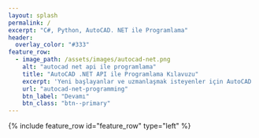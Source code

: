 ```yaml
---
layout: splash
permalink: /
excerpt: "C#, Python, AutoCAD. NET ile Programlama"
header:
  overlay_color: "#333"
feature_row:
  - image_path: /assets/images/autocad-net.png
    alt: "autocad net api ile programlama"
    title: "AutoCAD .NET API ile Programlama Kılavuzu"
    excerpt: 'Yeni başlayanlar ve uzmanlaşmak isteyenler için AutoCAD .NET uygulama arayüzünün C# programlama dili ile kullanımı.'
    url: "autocad-net-programming"
    btn_label: "Devamı"
    btn_class: "btn--primary"
---
```


{% include feature_row id="feature_row" type="left" %}